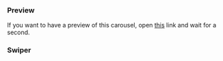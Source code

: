 ### Preview
If you want to have a preview of this carousel, open [this](http://htmlpreview.github.io/?https://github.com/oakland/Native-JS-Practice/blob/master/12-simpleCarousel/index.html) link and wait for a second.

### Swiper